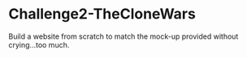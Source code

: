 # Challenge2-TheCloneWars
Build a website from scratch to match the mock-up provided without crying...too much. 
